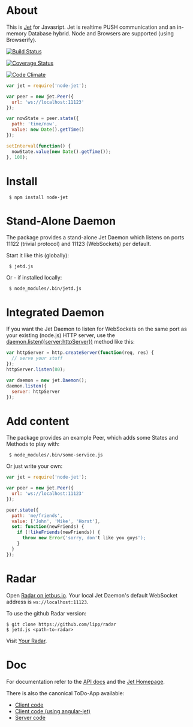 # About

This is [Jet](http://jetbus.io/) for Javasript. Jet is realtime PUSH communication and an in-memory Database hybrid. Node and Browsers are supported (using Browserify).

[![Build Status](https://travis-ci.org/lipp/node-jet.svg?branch=master)](https://travis-ci.org/lipp/node-jet)

[![Coverage Status](https://coveralls.io/repos/lipp/node-jet/badge.png?branch=master)](https://coveralls.io/r/lipp/node-jet?branch=master)

[![Code Climate](https://codeclimate.com/github/lipp/node-jet/badges/gpa.svg)](https://codeclimate.com/github/lipp/node-jet)

```javascript
var jet = require('node-jet');

var peer = new jet.Peer({
  url: 'ws://localhost:11123'
});

var nowState = peer.state({
  path: 'time/now',
  value: new Date().getTime()
});

setInterval(function() {
  nowState.value(new Date().getTime());
}, 100);
```


# Install

     $ npm install node-jet
     
# Stand-Alone Daemon

The package provides a stand-alone Jet Daemon which listens on ports
11122 (trivial protocol) and 11123 (WebSockets) per default.

Start it like this (globally):

     $ jetd.js
     
Or - if installed locally:

     $ node_modules/.bin/jetd.js
     

# Integrated Daemon

If you want the Jet Daemon to listen for WebSockets on the same port as your existing
(node.js) HTTP server, use the [daemon.listen({server:httpServer})](https://github.com/lipp/node-jet/blob/master/doc/daemon.md#daemonlistentcpport1234wsport4321)
method like this:

```javascript
var httpServer = http.createServer(function(req, res) {
  // serve your stuff
});
httpServer.listen(80);

var daemon = new jet.Daemon();
daemon.listen({
  server: httpServer
});
```

# Add content

The package provides an example Peer, which adds some States and Methods to play
with:

     $ node_modules/.bin/some-service.js
     
Or just write your own:

```javascript
var jet = require('node-jet');

var peer = new jet.Peer({
  url: 'ws://localhost:11123'
});

peer.state({
  path: 'me/friends',
  value: ['John', 'Mike', 'Horst'],
  set: function(newFriends) {
    if (!likeFriends(newFriends)) {
      throw new Error('sorry, don't like you guys');
    }
  }
});

```

# Radar

Open [Radar on jetbus.io](http://jetbus.io/radar.html). Your local Jet Daemon's default WebSocket address is `ws://localhost:11123`.

To use the github Radar version:

    $ git clone https://github.com/lipp/radar
    $ jetd.js <path-to-radar>

Visit [Your Radar](http://localhost:8080). 

# Doc

For documentation refer to the [API docs](https://github.com/lipp/node-jet/tree/master/doc)
and the [Jet Homepage](http://jetbus.io).

There is also the canonical ToDo-App available:

   - [Client code](https://github.com/lipp/todomvc/blob/add-jet-angular/examples/jet-angular/js/controllers/todoCtrl.js)
   - [Client code (using angular-jet)](https://github.com/lipp/angular-jet/blob/master/tests/protractor/todo/todo.js)
   - [Server code](https://github.com/lipp/node-jet/blob/master/examples/todo-server.js)
